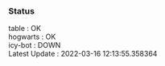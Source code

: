 ### Status


table : OK  
hogwarts : OK  
icy-bot : DOWN  
Latest Update : 2022-03-16 12:13:55.358364
